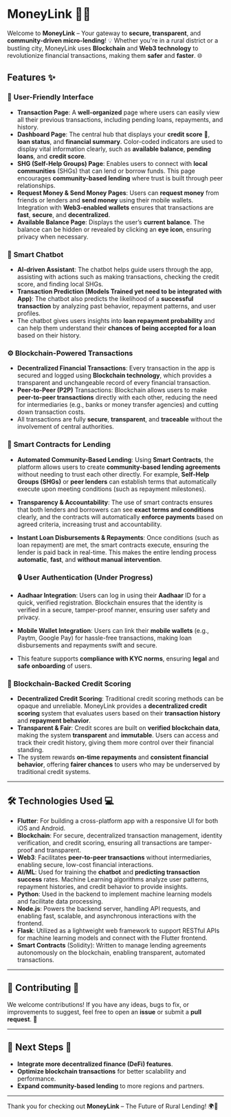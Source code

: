 # **MoneyLink** 🚀💸

Welcome to **MoneyLink** – Your gateway to **secure, transparent**, and **community-driven micro-lending**! 💡 Whether you're in a rural district or a bustling city, MoneyLink uses **Blockchain** and **Web3 technology** to revolutionize financial transactions, making them **safer** and **faster**. 🌐

## Features ✨

### 📱 **User-Friendly Interface**
- **Transaction Page**: A **well-organized** page where users can easily view all their previous transactions, including pending loans, repayments, and history.
- **Dashboard Page**: The central hub that displays your **credit score** 🔢, **loan status**, and **financial summary**. Color-coded indicators are used to display vital information clearly, such as **available balance**, **pending loans**, and **credit score**.
- **SHG (Self-Help Groups) Page**: Enables users to connect with **local communities** (SHGs) that can lend or borrow funds. This page encourages **community-based lending** where trust is built through peer relationships.
- **Request Money & Send Money Pages**: Users can **request money** from friends or lenders and **send money** using their mobile wallets. Integration with **Web3-enabled wallets** ensures that transactions are **fast**, **secure**, and **decentralized**.
- **Available Balance Page**: Displays the user’s **current balance**. The balance can be hidden or revealed by clicking an **eye icon**, ensuring privacy when necessary.

### 🤖 **Smart Chatbot**
- **AI-driven Assistant**: The chatbot helps guide users through the app, assisting with actions such as making transactions, checking the credit score, and finding local SHGs. 
- **Transaction Prediction (Models Trained yet need to be integrated with App)**: The chatbot also predicts the likelihood of a **successful transaction** by analyzing past behavior, repayment patterns, and user profiles.
- The chatbot gives users insights into **loan repayment probability** and can help them understand their **chances of being accepted for a loan** based on their history.

### ⚙️ **Blockchain-Powered Transactions**
- **Decentralized Financial Transactions**: Every transaction in the app is secured and logged using **Blockchain technology**, which provides a transparent and unchangeable record of every financial transaction.
- **Peer-to-Peer (P2P)** Transactions: Blockchain allows users to make **peer-to-peer transactions** directly with each other, reducing the need for intermediaries (e.g., banks or money transfer agencies) and cutting down transaction costs.
- All transactions are fully **secure**, **transparent**, and **traceable** without the involvement of central authorities.

### 📜 **Smart Contracts for Lending**
- **Automated Community-Based Lending**: Using **Smart Contracts**, the platform allows users to create **community-based lending agreements** without needing to trust each other directly. For example, **Self-Help Groups (SHGs)** or **peer lenders** can establish terms that automatically execute upon meeting conditions (such as repayment milestones).
- **Transparency & Accountability**: The use of smart contracts ensures that both lenders and borrowers can see **exact terms and conditions** clearly, and the contracts will automatically **enforce payments** based on agreed criteria, increasing trust and accountability.
- **Instant Loan Disbursements & Repayments**: Once conditions (such as loan repayment) are met, the smart contracts execute, ensuring the lender is paid back in real-time. This makes the entire lending process **automatic**, **fast**, and **without manual intervention**.

  ### 🔒 **User Authentication (Under Progress)**
- **Aadhaar Integration**: Users can log in using their **Aadhaar** ID for a quick, verified registration. Blockchain ensures that the identity is verified in a secure, tamper-proof manner, ensuring user safety and privacy.
- **Mobile Wallet Integration**: Users can link their **mobile wallets** (e.g., Paytm, Google Pay) for hassle-free transactions, making loan disbursements and repayments swift and secure.
- This feature supports **compliance with KYC norms**, ensuring **legal** and **safe onboarding** of users.

### 🏦 **Blockchain-Backed Credit Scoring**
- **Decentralized Credit Scoring**: Traditional credit scoring methods can be opaque and unreliable. MoneyLink provides a **decentralized credit scoring** system that evaluates users based on their **transaction history** and **repayment behavior**.
- **Transparent & Fair**: Credit scores are built on **verified blockchain data**, making the system **transparent** and **immutable**. Users can access and track their credit history, giving them more control over their financial standing.
- The system rewards **on-time repayments** and **consistent financial behavior**, offering **fairer chances** to users who may be underserved by traditional credit systems.

---

## 🛠️ **Technologies Used** 💻

- **Flutter**: For building a cross-platform app with a responsive UI for both iOS and Android.
- **Blockchain**: For secure, decentralized transaction management, identity verification, and credit scoring, ensuring all transactions are tamper-proof and transparent.
- **Web3**: Facilitates **peer-to-peer transactions** without intermediaries, enabling secure, low-cost financial interactions.
- **AI/ML**: Used for training the **chatbot** and **predicting transaction success** rates. Machine Learning algorithms analyze user patterns, repayment histories, and credit behavior to provide insights.
- **Python**: Used in the backend to implement machine learning models and facilitate data processing.
- **Node.js**: Powers the backend server, handling API requests, and enabling fast, scalable, and asynchronous interactions with the frontend.
- **Flask**: Utilized as a lightweight web framework to support RESTful APIs for machine learning models and connect with the Flutter frontend.
- **Smart Contracts** (Solidity): Written to manage lending agreements autonomously on the blockchain, enabling transparent, automated transactions.


---

## 🚀 **Contributing** 🤝

We welcome contributions! If you have any ideas, bugs to fix, or improvements to suggest, feel free to open an **issue** or submit a **pull request**. 🌟

---

## 🎯 **Next Steps** 🔮
- **Integrate more decentralized finance (DeFi) features**.
- **Optimize blockchain transactions** for better scalability and performance.
- **Expand community-based lending** to more regions and partners.

---

Thank you for checking out **MoneyLink** – The Future of Rural Lending! 🌍💚
